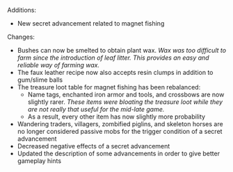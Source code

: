 
Additions:

- New secret advancement related to magnet fishing

Changes:

- Bushes can now be smelted to obtain plant wax. *Wax was too difficult to farm since the introduction of leaf litter. This provides an easy and reliable way of farming wax.*
- The faux leather recipe now also accepts resin clumps in addition to gum/slime balls
- The treasure loot table for magnet fishing has been rebalanced:
	- Name tags, enchanted iron armor and tools, and crossbows are now slightly rarer. *These items were bloating the treasure loot while they are not really that useful for the mid-late game.*
	- As a result, every other item has now slightly more probability
- Wandering traders, villagers, zombified piglins, and skeleton horses are no longer considered passive mobs for the trigger condition of a secret advancement
- Decreased negative effects of a secret advancement
- Updated the description of some advancements in order to give better gameplay hints